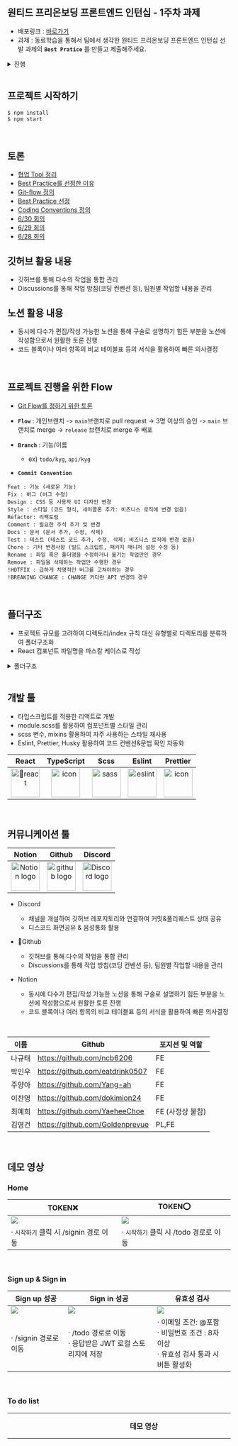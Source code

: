 ## 원티드 프리온보딩 프론트엔드 인턴십 - 1주차 과제

- 배포링크 : [바로가기](https://tiny-sawine-0a08a4.netlify.app/)
- 과제 : 동료학습을 통해서 팀에서 생각한 원티드 프리온보딩 프론트엔드 인턴십 선발 과제의 **`Best Pratice`** 를 만들고 제출해주세요.

<details>
<summary>진행</summary>
<div markdown="1">

1. 팀원 모두 과제를 수행한다.
2. 팀원들이 각자의 구현방법을 설명하고 토론했을 때, 팀 안에서 가장 효율적이라고 판단되는 방법을 정하고 팀의 **`Best Practice`** 로 삼는다.

- 팀원의 과제 전체를 Best Practice로 선정하는 것이 아닌 과제의 각 부분이나 중점을 둬야할 부분을 단위를 나눈뒤, 각 단위마다의 **`Best Practice`** 를 토론하고, 단위별로 Best Practice를 모아서 팀의 최종 결과물을 만들어내는 방식으로 진행한다.
</div>
</details>

<br>

## 프로젝트 시작하기

```plain text
$ npm install
$ npm start
```

<br>

## 토론

- [협업 Tool 정리](https://github.com/wanted-pre-onboarding-team12/pre-onboarding-11th-1-12/discussions/31)
- [Best Practice를 선정한 이유](https://github.com/wanted-pre-onboarding-team12/pre-onboarding-11th-1-12/discussions/4)
- [Git-flow 정의](https://github.com/wanted-pre-onboarding-team12/pre-onboarding-11th-1-12/discussions/7)
- [Best Practice 선정](https://github.com/wanted-pre-onboarding-team12/pre-onboarding-11th-1-12/discussions/5)
- [Coding Conventions 정의](https://github.com/wanted-pre-onboarding-team12/pre-onboarding-11th-1-12/discussions/1)
- [6/30 회의](https://github.com/wanted-pre-onboarding-team12/pre-onboarding-11th-1-12/discussions/18)
- [6/29 회의](https://github.com/wanted-pre-onboarding-team12/pre-onboarding-11th-1-12/discussions/3)
- [6/28 회의](https://github.com/wanted-pre-onboarding-team12/pre-onboarding-11th-1-12/discussions/2)

## 깃허브 활용 내용

- 깃허브를 통해 다수의 작업을 통합 관리
- Discussions를 통해 작업 방침(코딩 컨벤션 등), 팀원별 작업할 내용을 관리

## 노션 활용 내용

- 동시에 다수가 편집/작성 가능한 노션을 통해 구술로 설명하기 힘든 부분을 노션에 작성함으로서 원활한 토론 진행
- 코드 블록이나 여러 항목의 비교 테이블표 등의 서식을 활용하여 빠른 의사결정

<br>

## 프로젝트 진행을 위한 Flow

- [Git Flow를 정하기 위한 토론](https://github.com/wanted-pre-onboarding-team12/pre-onboarding-11th-1-12/discussions/7)
- **`Flow`** : 개인브랜치 -> `main`브랜치로 pull request -> 3명 이상의 승인 -> `main` 브랜치로 merge -> `release` 브랜치로 merge 후 배포

- **`Branch`** : 기능/이름
  - ex) `todo/kyg`, `api/kyg`
- **`Commit Convention`**

```
Feat : 기능 (새로운 기능)
Fix : 버그 (버그 수정)
Design : CSS 등 사용자 UI 디자인 변경
Style : 스타일 (코드 형식, 세미콜론 추가: 비즈니스 로직에 변경 없음)
Refactor: 리팩토링
Comment : 필요한 주석 추가 및 변경
Docs : 문서 (문서 추가, 수정, 삭제)
Test : 테스트 (테스트 코드 추가, 수정, 삭제: 비즈니스 로직에 변경 없음)
Chore : 기타 변경사항 (빌드 스크립트, 패키지 매니저 설정 수정 등)
Rename : 파일 혹은 폴더명을 수정하거나 옮기는 작업만인 경우
Remove : 파일을 삭제하는 작업만 수행한 경우
!HOTFIX : 급하게 치명적인 버그를 고쳐야하는 경우
!BREAKING CHANGE : CHANGE 커다란 API 변경의 경우
```

<br>

## 폴더구조

- 프로젝트 규모를 고려하여 디렉토리/index 규칙 대신 유형별로 디렉토리를 분류하여 폴더구조화
- React 컴포넌트 파일명을 파스칼 케이스로 작성

<details>
<summary>폴더구조</summary>
<div markdown="1">
  
```
📦 src
├── 📂 assets
├── 📂 components
│   ├── 📂 common
│   │   ├── 📂 utils
│   │   │   └── 📄 valid.js
│   │   ├── 📄 Layout.tsx
│   │   ├── 📄 Nav.tsx
│   │   ├── 📄 layout.module.scss
│   │   └── 📄 nav.module.scss
│   ├── 📄 Modal.tsx
│   ├── 📄 TodoItem.tsx
│   ├── 📄 modal.module.scss
│   └── 📄 todoItem.module.scss
├── 📂 hooks
│   └── 📄 useinput.ts
├── 📂 models
│   └── 📄 api.ts
├── 📂 pages
│   ├── 📄 Home.tsx
│   ├── 📄 NotFound.tsx
│   ├── 📄 SignIn.tsx
│   ├── 📄 SignUp.tsx
│   ├── 📄 Todo.tsx
│   ├── 📄 auth.module.scss
│   ├── 📄 home.module.scss
│   └── 📄 todo.module.scss
├── 📂 routes
│   ├── 📄 PrivateRoute.tsx
│   └── 📄 Router.tsx
├── 📂 service
│   ├── 📄 auth.ts
│   ├── 📄 config.ts
│   └── 📄 todo.ts
├── 📂 styles
│   ├── 📂 constants  
│   ├── 📂 fonts/NanumSquareRound
│   ├── 📂 mixins
│   │   ├── 📄 _flexbox.scss
│   │   ├── 📄 _index.scss
│   │   └── 📄 _styles.scss
│   ├── 📄 _base.scss
│   ├── 📄 _fonts_face.scss
│   ├── 📄 _index.scss
│   ├── 📄 _reset.scss
│   └── 📄 global.scss
├── 📄 App.tsx
└── 📄 index.tsx
```

</div>
</details>

<br>
</div>
</details>

## 개발 툴

- 타입스크립트를 적용한 리액트로 개발
- module.scss를 활용하여 컴포넌트별 스타일 관리
- scss 변수, mixins 활용하여 자주 사용하는 스타일 재사용
- Eslint, Prettier, Husky 활용하여 코드 컨벤션&문법 확인 자동화

|                                                 React                                                  |                                             TypeScript                                             |                                                 Scss                                                 |                                                  Eslint                                                  |                                                 Prettier                                                 |
| :----------------------------------------------------------------------------------------------------: | :------------------------------------------------------------------------------------------------: | :--------------------------------------------------------------------------------------------------: | :------------------------------------------------------------------------------------------------------: | :------------------------------------------------------------------------------------------------------: |
| <img src="https://techstack-generator.vercel.app/react-icon.svg" alt="react" width="65" height="65" /> | <img src="https://techstack-generator.vercel.app/ts-icon.svg" alt="icon" width="65" height="65" /> | <img src="https://techstack-generator.vercel.app/sass-icon.svg" alt="sass" width="65" height="65" /> | <img src="https://techstack-generator.vercel.app/eslint-icon.svg" alt="eslint" width="65" height="65" /> | <img src="https://techstack-generator.vercel.app/prettier-icon.svg" alt="icon" width="65" height="65" /> |

<br>

## 커뮤니케이션 툴

|                                                                                   Notion                                                                                    |                                                   Github                                                    |                                                                                       Discord                                                                                        |
| :-------------------------------------------------------------------------------------------------------------------------------------------------------------------------: | :---------------------------------------------------------------------------------------------------------: | :----------------------------------------------------------------------------------------------------------------------------------------------------------------------------------: |
| <img alt="Notion logo" src="https://www.notion.so/cdn-cgi/image/format=auto,width=640,quality=100/front-static/shared/icons/notion-app-icon-3d.png" height="65" width="65"> | <img alt="github logo" src="https://techstack-generator.vercel.app/github-icon.svg" width="65" height="65"> | <img alt="Discord logo" src="https://assets-global.website-files.com/6257adef93867e50d84d30e2/62595384e89d1d54d704ece7_3437c10597c1526c3dbd98c737c2bcae.svg" height="65" width="65"> |

- Discord

  - 채널을 개설하여 깃허브 레포지토리와 연결하여 커밋&풀리퀘스트 상태 공유
  - 디스코드 화면공유 & 음성통화 활용

- Github

  - 깃허브를 통해 다수의 작업을 통합 관리
  - Discussions를 통해 작업 방침(코딩 컨벤션 등), 팀원별 작업할 내용을 관리

- Notion
  - 동시에 다수가 편집/작성 가능한 노션을 통해 구술로 설명하기 힘든 부분을 노션에 작성함으로서 원활한 토론 진행
  - 코드 블록이나 여러 항목의 비교 테이블표 등의 서식을 활용하여 빠른 의사결정

<br>

| 이름   | Github                          | 포지션 및 역할   |
| ------ | ------------------------------- | ---------------- |
| 나규태 | https://github.com/ncb6206      | FE               |
| 박인우 | https://github.com/eatdrink0507 | FE               |
| 주양아 | https://github.com/Yang-ah      | FE               |
| 이찬영 | https://github.com/dokimion24   | FE               |
| 최예희 | https://github.com/YaeheeChoe   | FE (사정상 불참) |
| 김영건 | https://github.com/Goldenprevue | PL,FE            |

<br>

## 데모 영상

### Home

| TOKEN❌                                                                                                                                     | TOKEN⭕️                                                                                                                                   |
| ------------------------------------------------------------------------------------------------------------------------------------------- | ------------------------------------------------------------------------------------------------------------------------------------------ |
| <img src="https://github.com/wanted-pre-onboarding-team12/pre-onboarding-11th-1-12/assets/62326659/677fbd2f-169c-43ef-982f-c8eaadf737e2" /> | <img src="https://github.com/wanted-pre-onboarding-team12/pre-onboarding-11th-1-12/assets/62326659/f75d0e3d-f0a9-46e8-b016-db613091d42c"/> |
| · `시작하기` 클릭 시 /signin 경로 이동                                                                                                      | · `시작하기` 클릭 시 /todo 경로로 이동                                                                                                     |

<br>

### Sign up & Sign in

| Sign up 성공                                                                                                                               | Sign in 성공                                                                                                                               | 유효성 검사                                                                                                                                 |
| ------------------------------------------------------------------------------------------------------------------------------------------ | ------------------------------------------------------------------------------------------------------------------------------------------ | ------------------------------------------------------------------------------------------------------------------------------------------- |
| <img src="https://github.com/wanted-pre-onboarding-team12/pre-onboarding-11th-1-12/assets/62326659/9f77891a-9ea8-46b7-bfbd-861a1571af83"/> | <img src="https://github.com/wanted-pre-onboarding-team12/pre-onboarding-11th-1-12/assets/62326659/03d7c03b-f844-460c-836c-3688e0a81722"/> | <img src="https://github.com/wanted-pre-onboarding-team12/pre-onboarding-11th-1-12/assets/62326659/c5632d52-4dca-4104-b83c-df7959cd6424" /> |
| · /signin 경로로 이동                                                                                                                      | · /todo 경로로 이동 <br> · 응답받은 JWT 로컬 스토리지에 저장                                                                               | · 이메일 조건: @포함 <br> · 비밀번호 조건 : 8자 이상 <br> · 유효성 검사 통과 시 버튼 활성화                                                 |

<br>

### To do list

| 데모 영상                                                                                                                                             | 기능                                                                                                                                                                                                                                                                                                                                                          |
| ----------------------------------------------------------------------------------------------------------------------------------------------------- | ------------------------------------------------------------------------------------------------------------------------------------------------------------------------------------------------------------------------------------------------------------------------------------------------------------------------------------------------------------- |
| <img width=600 src="https://github.com/wanted-pre-onboarding-team12/pre-onboarding-11th-1-12/assets/62326659/abc81c27-aebd-4df0-bd7e-988ca5682624" /> | · 투두 리스트 목록 조회 <br> · 🍋 아이콘을 통해 `To do` 완료 여부 표시 <br> · `+` 버튼을 클릭하여 새로운 `To do` 추가 <br> · `수정` 버튼을 클릭 시, 수정모드 활성화 <br> · 수정모드에서 `제출`버튼 클릭 시, 수정한 내용 업데이트 <br> · 수정모드에서 `취소` 버튼 클릭 시, 수정한 내용 초기화 및 수정모드 비활성화 <br> · `삭제` 버튼 클릭 시 해당 아이템 삭제 |

<br>

### Nav & Redirect

| 데모 영상                                                                                                                                             | 기능                                                                                                                                                                                                                                                                                            |
| ----------------------------------------------------------------------------------------------------------------------------------------------------- | ----------------------------------------------------------------------------------------------------------------------------------------------------------------------------------------------------------------------------------------------------------------------------------------------- |
| <img width=600 src="https://github.com/wanted-pre-onboarding-team12/pre-onboarding-11th-1-12/assets/62326659/b62174da-1fc4-447e-a410-cd6db9b1d0a4" /> | Router에서 redirect 관리를 하여 깜빡임 에러를 해결하였습니다. <br> PrivateRouter컴포넌트에서 토큰의 존재 여부에 따라 사용자를 Redirect 시킵니다.<br><br> · `TOKEN⭕️` : /signin, /signup 경로 접속 시 /todo 경로로 리다이렉트 <br> · `TOKEN❌` : /todo 경로로 접속 시 /signin 경로로 리다이렉트 |
